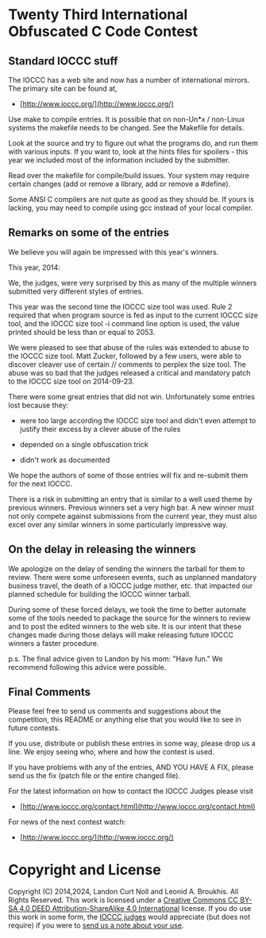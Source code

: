 # Twenty Third International Obfuscated C Code Contest


## Standard IOCCC stuff

The IOCCC has a web site and now has a number of international mirrors.
The primary site can be found at,

* [http://www.ioccc.org/](http://www.ioccc.org/)

Use make to compile entries.  It is possible that on non-Un\*x / non-Linux
systems the makefile needs to be changed.  See the Makefile for details.

Look at the source and try to figure out what the programs do, and run
them with various inputs.  If you want to, look at the hints files for
spoilers - this year we included most of the information included
by the submitter.

Read over the makefile for compile/build issues.  Your system may require
certain changes (add or remove a library, add or remove a #define).

Some ANSI C compilers are not quite as good as they should be.  If
yours is lacking, you may need to compile using gcc instead of your
local compiler.


## Remarks on some of the entries

We believe you will again be impressed with this year's winners.

This year, 2014:

We, the judges, were very surprised by this as many of the multiple
winners submitted very different styles of entries.

This year was the second time the IOCCC size tool was used. Rule 2
required that when program source is fed as input to the current IOCCC size
tool, and the IOCCC size tool -i command line option is used, the value
printed should be less than or equal to 2053.

We were pleased to see that abuse of the rules was extended to abuse
to the IOCCC size tool.  Matt Zucker, followed by a few users, were
able to discover cleaver use of certain // comments to perplex the size tool.
The abuse was so bad that the judges released a critical and mandatory
patch to the IOCCC size tool on 2014-09-23.

There were some great entries that did not win.  Unfortunately
some entries lost because they:

+ were too large according the IOCCC size tool and didn't
  even attempt to justify their excess by a clever abuse of the rules

+ depended on a single obfuscation trick

+ didn't work as documented

We hope the authors of some of those entries will fix and re-submit
them for the next IOCCC.

There is a risk in submitting an entry that is similar to a well
used theme by previous winners.  Previous winners set a very high
bar.  A new winner must not only compete against submissions
from the current year, they must also excel over any similar winners
in some particularly impressive way.


## On the delay in releasing the winners

We apologize on the delay of sending the winners the tarball for them
to review.  There were some unforeseen events, such as unplanned mandatory
business travel, the death of a IOCCC judge mother, etc. that impacted
our planned schedule for building the IOCCC winner tarball.

During some of these forced delays, we took the time to better automate
some of the tools needed to package the source for the winners to review
and to post the edited winners to the web site.  It is our intent that
these changes made during those delays will make releasing future IOCCC
winners a faster procedure.

p.s. The final advice given to Landon by his mom: "Have fun."
We recommend following this advice were possible.


## Final Comments

Please feel free to send us comments and suggestions about the
competition, this README or anything else that you would like to see in
future contests.

If you use, distribute or publish these entries in some way, please drop
us a line.  We enjoy seeing who, where and how the contest is used.

If you have problems with any of the entries, AND YOU HAVE A FIX, please
send us the fix (patch file or the entire changed file).

For the latest information on how to contact the IOCCC Judges please visit

* [http://www.ioccc.org/contact.html](http://www.ioccc.org/contact.html)

For news of the next contest watch:

* [http://www.ioccc.org/](http://www.ioccc.org/)


# Copyright and License

Copyright (C) 2014,2024, Landon Curt Noll and Leonid A. Broukhis. All Rights Reserved.
This work is licensed under a [Creative Commons CC BY-SA 4.0 DEED Attribution-ShareAlike
4.0 International](https://creativecommons.org/licenses/by-sa/4.0/) license.
If you do use this work in some form, the [IOCCC judges](/judges.html) would appreciate
(but does not require) if you were to [send us a note about your use](/contact.html).
